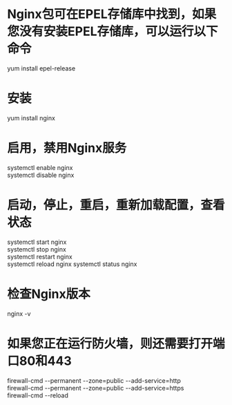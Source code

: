 # Nginx包可在EPEL存储库中找到，如果您没有安装EPEL存储库，可以运行以下命令
yum install epel-release

# 安装
yum install nginx

# 启用，禁用Nginx服务
systemctl enable nginx  
systemctl disable nginx  

# 启动，停止，重启，重新加载配置，查看状态
systemctl start nginx  
systemctl stop nginx  
systemctl restart nginx  
systemctl reload nginx 
systemctl status nginx 


# 检查Nginx版本
nginx -v

# 如果您正在运行防火墙，则还需要打开端口80和443
firewall-cmd --permanent --zone=public --add-service=http  
firewall-cmd --permanent --zone=public --add-service=https  
firewall-cmd --reload  
